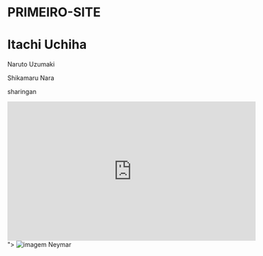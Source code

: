 # PRIMEIRO-SITE
<html>
    <head>
        <title>Neji</title>
        <link rel="stylesheet" href="estilo.css"
    </head>
    <body>
        <h1 id="ic" class="fundo" >Itachi Uchiha</h1>
        <p>Naruto Uzumaki</p>
        <p>Shikamaru Nara</p>
        <p>sharingan</p>
        <iframe width="560" height="315" src="https://www.youtube.com/embed/u0JXO5oZsyQ" frameborder="0" allow="accelerometer; autoplay; encrypted-media; gyroscope; picture-in-picture" allowfullscreen></iframe>">
        <img src="imagens/img.jpeg.jpg" alt=" imagem Neymar">
    </body>
</html>
